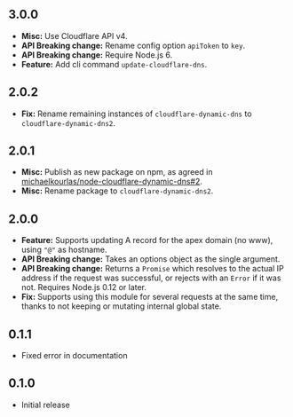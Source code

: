## 3.0.0 ##

* **Misc:** Use Cloudflare API v4.
* **API Breaking change:** Rename config option `apiToken` to `key`.
* **API Breaking change:** Require Node.js 6.
* **Feature:** Add cli command `update-cloudflare-dns`.

## 2.0.2 ##

* **Fix:** Rename remaining instances of `cloudflare-dynamic-dns` to `cloudflare-dynamic-dns2`.

## 2.0.1 ##

* **Misc:** Publish as new package on npm, as agreed in [michaelkourlas/node-cloudflare-dynamic-dns#2](https://github.com/michaelkourlas/node-cloudflare-dynamic-dns/pull/2#issuecomment-201272249).
* **Misc:** Rename package to `cloudflare-dynamic-dns2`.

## 2.0.0 ##

* **Feature:** Supports updating A record for the apex domain (no www), using `"@"` as hostname.
* **API Breaking change:** Takes an options object as the single argument.
* **API Breaking change:** Returns a `Promise` which resolves to the actual IP address if the
request was successful, or rejects with an `Error` if it was not. Requires Node.js 0.12 or later.
* **Fix:** Supports using this module for several requests at the same time, thanks to not keeping
or mutating internal global state.

## 0.1.1 ##

* Fixed error in documentation

## 0.1.0 ##

* Initial release
